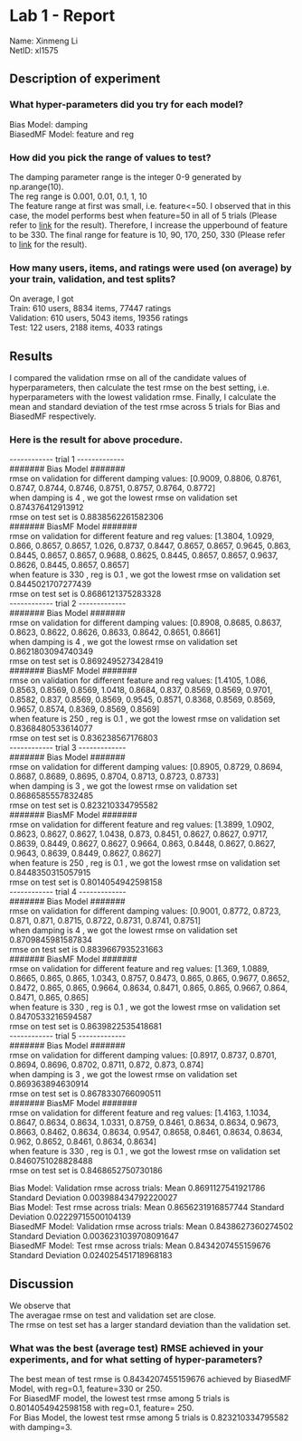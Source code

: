 # Lab 1 - Report

Name: Xinmeng Li\
NetID: xl1575

## Description of experiment
### What hyper-parameters did you try for each model?  
Bias Model: damping \
BiasedMF Model: feature and reg
### How did you pick the range of values to test?
The damping parameter range is the integer 0-9 generated by np.arange(10). \
The reg range is 0.001, 0.01, 0.1, 1, 10\
The feature range at first was small, i.e. feature<=50. I observed that in this case, the model performs best when feature=50 in all of 5 trials (Please refer to [link](https://github.com/NYU-Search-Discovery/lab-1-movie-ratings-Mollyyyyy/blob/master/out) for the result). Therefore, I increase the upperbound of feature to be 330. The final range for feature is 10,  90, 170, 250, 330 (Please refer to [link](https://github.com/NYU-Search-Discovery/lab-1-movie-ratings-Mollyyyyy/blob/master/out2) for the result).
### How many users, items, and ratings were used (on average) by your train, validation, and test splits?
On average, I got\
Train: 610 users, 8834 items, 77447 ratings\
Validation: 610 users, 5043 items, 19356 ratings\
Test: 122 users, 2188 items, 4033 ratings
## Results
I compared the validation rmse on all of the candidate values of hyperparameters, then calculate the test rmse on the best setting, i.e. hyperparameters with the lowest validation rmse. Finally, I calculate the mean and standard deviation of the test rmse across 5 trials for Bias and BiasedMF respectively.
### Here is the result for above procedure.
------------ trial  1  ------------- \
####### Bias Model ####### \
rmse on validation for different damping values:  [0.9009, 0.8806, 0.8761, 0.8747, 0.8744, 0.8746, 0.8751, 0.8757, 0.8764, 0.8772] \
when damping is  4 , we got the lowest rmse on validation set  0.874376412913912 \
rmse on test set is  0.8838562261582306 \
####### BiasMF Model ####### \
rmse on validation for different feature and reg values:  [1.3804, 1.0929, 0.866, 0.8657, 0.8657, 1.026, 0.8737, 0.8447, 0.8657, 0.8657, 0.9645, 0.863, 0.8445, 0.8657, 0.8657, 0.9688, 0.8625, 0.8445, 0.8657, 0.8657, 0.9637, 0.8626, 0.8445, 0.8657, 0.8657]\
when feature is  330 , reg is  0.1 , we got the lowest rmse on validation set  0.8445021707277439\
rmse on test set is  0.8686121375283328 \
------------ trial  2  -------------\
####### Bias Model #######\
rmse on validation for different damping values:  [0.8908, 0.8685, 0.8637, 0.8623, 0.8622, 0.8626, 0.8633, 0.8642, 0.8651, 0.8661]\
when damping is  4 , we got the lowest rmse on validation set  0.8621803094740349\
rmse on test set is  0.8692495273428419\
####### BiasMF Model #######\
rmse on validation for different feature and reg values:  [1.4105, 1.086, 0.8563, 0.8569, 0.8569, 1.0418, 0.8684, 0.837, 0.8569, 0.8569, 0.9701, 0.8582, 0.837, 0.8569, 0.8569, 0.9545, 0.8571, 0.8368, 0.8569, 0.8569, 0.9657, 0.8574, 0.8369, 0.8569, 0.8569]\
when feature is  250 , reg is  0.1 , we got the lowest rmse on validation set  0.8368480533614077\
rmse on test set is  0.836238567176803\
------------ trial  3  -------------\
####### Bias Model #######\
rmse on validation for different damping values:  [0.8905, 0.8729, 0.8694, 0.8687, 0.8689, 0.8695, 0.8704, 0.8713, 0.8723, 0.8733]\
when damping is  3 , we got the lowest rmse on validation set  0.8686585557832485\
rmse on test set is  0.823210334795582\
####### BiasMF Model #######\
rmse on validation for different feature and reg values:  [1.3899, 1.0902, 0.8623, 0.8627, 0.8627, 1.0438, 0.873, 0.8451, 0.8627, 0.8627, 0.9717, 0.8639, 0.8449, 0.8627, 0.8627, 0.9664, 0.863, 0.8448, 0.8627, 0.8627, 0.9643, 0.8639, 0.8449, 0.8627, 0.8627]\
when feature is  250 , reg is  0.1 , we got the lowest rmse on validation set  0.8448350315057915\
rmse on test set is  0.8014054942598158\
------------ trial  4  -------------\
####### Bias Model #######\
rmse on validation for different damping values:  [0.9001, 0.8772, 0.8723, 0.871, 0.871, 0.8715, 0.8722, 0.8731, 0.8741, 0.8751]\
when damping is  4 , we got the lowest rmse on validation set  0.8709845981587834\
rmse on test set is  0.8839667935231663\
####### BiasMF Model #######\
rmse on validation for different feature and reg values: [1.369, 1.0889, 0.8665, 0.865, 0.865, 1.0343, 0.8757, 0.8473, 0.865, 0.865, 0.9677, 0.8652, 0.8472, 0.865, 0.865, 0.9664, 0.8634, 0.8471, 0.865, 0.865, 0.9667, 0.864, 0.8471, 0.865, 0.865]\
when feature is  330 , reg is  0.1 , we got the lowest rmse on validation set  0.8470533216594587\
rmse on test set is  0.8639822535418681\
------------ trial  5  -------------\
####### Bias Model #######\
rmse on validation for different damping values:  [0.8917, 0.8737, 0.8701, 0.8694, 0.8696, 0.8702, 0.8711, 0.872, 0.873, 0.874]\
when damping is  3 , we got the lowest rmse on validation set  0.869363894630914\
rmse on test set is  0.8678330766090511\
####### BiasMF Model #######\
rmse on validation for different feature and reg values: [1.4163, 1.1034, 0.8647, 0.8634, 0.8634, 1.0331, 0.8759, 0.8461, 0.8634, 0.8634, 0.9673, 0.8663, 0.8462, 0.8634, 0.8634, 0.9547, 0.8658, 0.8461, 0.8634, 0.8634, 0.962, 0.8652, 0.8461, 0.8634, 0.8634]\
when feature is  330 , reg is  0.1 , we got the lowest rmse on validation set  0.8460751028828488\
rmse on test set is  0.8468652750730186

Bias Model: Validation rmse across trials: Mean  0.8691127541921786 Standard Deviation  0.003988434792220027\
Bias Model: Test rmse across trials: Mean  0.8656231916857744 Standard Deviation  0.02229715500104139\
BiasedMF Model: Validation rmse across trials: Mean  0.8438627360274502 Standard Deviation  0.0036231039708091647\
BiasedMF Model: Test rmse across trials: Mean  0.8434207455159676 Standard Deviation  0.024025451718968183
## Discussion
We observe that \
The averagae rmse on test and validation set are close. \
The rmse on test set has a larger standard deviation than the validation set.
### What was the best (average test) RMSE achieved in your experiments, and for what setting of hyper-parameters?
The best mean of test rmse is 0.8434207455159676 achieved by BiasedMF Model, with reg=0.1, feature=330 or 250. \
For BiasedMF model, the lowest test rmse among 5 trials is 0.8014054942598158 with reg=0.1, feature= 250.\
For Bias Model, the lowest test rmse among 5 trials is 0.823210334795582 with damping=3.
